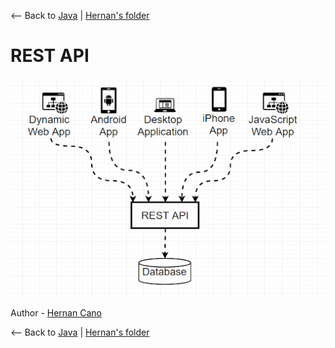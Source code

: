 <-- Back to [Java](../../Java/README.md) | [Hernan's folder](../README.md)

# REST API

![RestApi](../../Java/docs/img/RestApi.png)

Author - [Hernan Cano](https://github.com/Hernancano98)

<-- Back to [Java](../../Java/README.md) | [Hernan's folder](../README.md)



